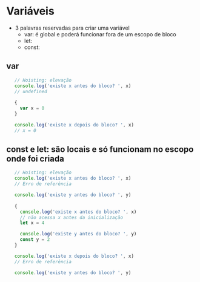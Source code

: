 # Variáveis
* 3 palavras reservadas para criar uma variável
  * var: é global e poderá funcionar fora de um escopo de bloco
  * let:
  * const:

## var
 ```js
    // Hoisting: elevação
    console.log('existe x antes do bloco? ', x)
    // undefined
  
    {
      var x = 0
    }

    console.log('existe x depois do bloco? ', x)
    // x = 0
 ```

## const e let: são locais e só funcionam no escopo onde foi criada
 ```js
    // Hoisting: elevação
    console.log('existe x antes do bloco? ', x)
    // Erro de referência

    console.log('existe y antes do bloco? ', y)
  
    {
      console.log('existe x antes do bloco? ', x)
      // não acessa x antes da inicialização
      let x = 4

      console.log('existe y antes do bloco? ', y)
      const y = 2
    }

    console.log('existe x depois do bloco? ', x)
    // Erro de referência

    console.log('existe y antes do bloco? ', y)
 ```